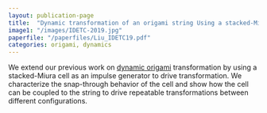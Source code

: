 ```yaml
---
layout: publication-page
title:  "Dynamic transformation of an origami string Using a stacked-Miura cell"
image1: "/images/IDETC-2019.jpg"
paperfile: "/paperfiles/Liu_IDETC19.pdf"
categories: origami, dynamics
---
```


We extend our previous work on [dynamic origami](/publications/PRL-2018) transformation by using a stacked-Miura cell as an impulse generator to drive transformation. We characterize the snap-through behavior of the cell and show how the cell can be coupled to the string to drive repeatable transformations between different configurations.